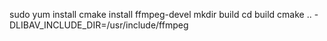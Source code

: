 sudo yum install cmake install ffmpeg-devel
mkdir build
cd build
cmake .. -DLIBAV_INCLUDE_DIR=/usr/include/ffmpeg
